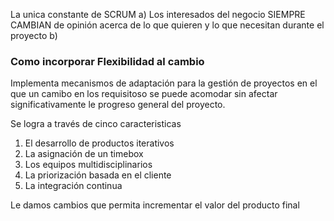 La unica constante de SCRUM
a) Los interesados del negocio SIEMPRE CAMBIAN de opinión acerca de lo que quieren y lo que necesitan durante el proyecto
b)

### Como incorporar Flexibilidad al cambio
Implementa mecanismos de adaptación para la gestión de proyectos en el que un camibo en los requisitoso se puede acomodar sin afectar significativamente le progreso general del proyecto.

Se logra a través de cinco caracteristicas
1. El desarrollo de productos iterativos
2. La asignación de un timebox
3. Los equipos multidisciplinarios
4. La priorización basada en el cliente
5. La integración continua

Le damos cambios que permita incrementar el valor del producto final
